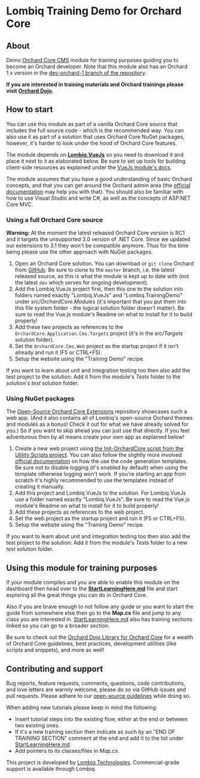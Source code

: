 # Lombiq Training Demo for Orchard Core



## About

Demo [Orchard Core CMS](https://www.orchardcore.net/) module for training purposes guiding you to become an Orchard developer. Note that this module also has an Orchard 1.x version in the [dev-orchard-1 branch of the repository](https://github.com/Lombiq/Orchard-Training-Demo-Module/tree/dev-orchard-1).

**If you are interested in training materials and Orchard trainings please visit [Orchard Dojo](https://orcharddojo.net/).**


## How to start

You can use this module as part of a vanilla Orchard Core source that includes the full source code - which is the recommended way. You can also use it as part of a solution that uses Orchard Core NuGet packages, however, it's harder to look under the hood of Orchard Core features.

The module depends on **[Lombiq.VueJs](https://github.com/Lombiq/Orchard-Vue.js)** so you need to download it and place it next to it as elaborated below. Be sure to set up tools for building client-side resources as explained under the [VueJs module's docs](https://github.com/Lombiq/Orchard-Vue.js#prerequisites).

The module assumes that you have a good understanding of basic Orchard concepts, and that you can get around the Orchard admin area (the [official documentation](https://docs.orchardcore.net/en/dev/) may help you with that). You should also be familiar with how to use Visual Studio and write C#, as well as the concepts of ASP.NET Core MVC.


### Using a full Orchard Core source

**Warning:** At the moment the latest released Orchard Core version is RC1 and it targets the unsupported 3.0 version of .NET Core. Since we updated our extensions to 3.1 they won't be compatible anymore. Thus for the time being please use the other approach with NuGet packages.

1. Open an Orchard Core solution. You can download or `git clone` Orchard from [GitHub](https://github.com/OrchardCMS/OrchardCore/). Be sure to clone to the `master` branch, i.e. the latest released source, as this is what the module is kept up to date with (not the latest `dev` which serves for ongoing development).
2. Add the Lombiq.VueJs project first, then this one to the solution into folders named exactly "Lombiq.VueJs" and "Lombiq.TrainingDemo" under *src/OrchardCore.Modules* (it's important that you put them into this file system folder - the logical solution folder doesn't matter). Be sure to read the Vue.js module's Readme on what to install for it to build properly!
3. Add these two projects as references to the `OrchardCore.Application.Cms.Targets` project (it's in the *src/Targets* solution folder).
4. Set the `OrchardCore.Cms.Web` project as the startup project if it isn't already and run it (F5 or CTRL+F5).
5. Setup the website using the "Training Demo" recipe.

If you want to learn about unit and integration testing too then also add the test project to the solution: Add it from the module's *Tests* folder to the solution's *test* solution folder.


### Using NuGet packages

The [Open-Source Orchard Core Extensions](https://github.com/Lombiq/Open-Source-Orchard-Core-Extensions) repository showcases such a web app. (And it also contains all of Lombiq's open-source Orchard themes and modules as a bonus! Check it out for what we have already solved for you.) So if you want to skip ahead you can just use that directly. If you feel adventurous then by all means create your own app as explained below!

1. Create a new web project using [the Init-OrchardCore script from the Utility Scripts project](https://github.com/Lombiq/Utility-Scripts). You can also follow the slightly more involved [official documentation](https://docs.orchardcore.net/en/dev/docs/getting-started/templates/#generate-an-orchard-cms-web-application) on how the use the code generation templates. Be sure not to disable logging (it's enabled by default) when using the template otherwise logging won't work. If you're starting an app from scratch it's highly recommended to use the templates instead of creating it manually.
2. Add this project and Lombiq.VueJs to the solution. For Lombiq.VueJs use a folder named exactly "Lombiq.VueJs". Be sure to read the Vue.js module's Readme on what to install for it to build properly!
3. Add these projects as references to the web project.
4. Set the web project as the startup project and run it (F5 or CTRL+F5).
5. Setup the website using the "Training Demo" recipe.

If you want to learn about unit and integration testing too then also add the test project to the solution: Add it from the module's *Tests* folder to a new *test* solution folder.


## Using this module for training purposes

If your module compiles and you are able to enable this module on the dashboard then head over to the **[StartLearningHere.md](StartLearningHere.md)** file and start exploring all the great things you can do in Orchard Core.

Also if you are brave enough to not follow any guide or you want to start the guide from somewhere else then go to the **Map.cs** file and jump to any class you are interested in. [StartLearningHere.md](StartLearningHere.md) also has training sections linked so you can go to a broader section.

Be sure to check out the [Orchard Dojo Library for Orchard Core](https://orcharddojo.net/orchard-resources/CoreLibrary/) for a wealth of Orchard Core guidelines, best practices, development utilities (like scripts and snippets), and more as well!


## Contributing and support

Bug reports, feature requests, comments, questions, code contributions, and love letters are warmly welcome, please do so via GitHub issues and pull requests. Please adhere to our [open-source guidelines](https://lombiq.com/open-source-guidelines) while doing so.

When adding new tutorials please keep in mind the following:

- Insert tutorial steps into the existing flow, either at the end or between two existing ones.
- If it's a new training section then indicate as such by an "END OF TRAINING SECTION" comment at the end and add it to the list under [StartLearningHere.md](StartLearningHere.md).
- Add pointers to its classes/files in *Map.cs*.

This project is developed by [Lombiq Technologies](https://lombiq.com/). Commercial-grade support is available through Lombiq.